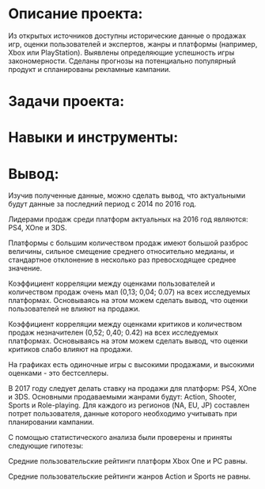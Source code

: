 # Описание проекта: #
Из открытых источников доступны исторические данные о продажах игр, оценки пользователей и экспертов, жанры и платформы (например, Xbox или PlayStation). Выявлены определяющие успешность игры закономерности. Сделаны прогнозы на потенциально популярный продукт и спланированы рекламные кампании.
# Задачи проекта: #

# Навыки и инструменты: #

# Вывод: #
Изучив полученные данные, можно сделать вывод, что актуальными будут данные за последний период с 2014 по 2016 год.

Лидерами продаж среди платформ актуальных на 2016 год являются: PS4, XOne и 3DS.

Платформы с большим количеством продаж имеют большой разброс величины, сильное смещение среднего относительно медианы, и стандартное отклонение в несколько раз превосходящее среднее значение.

Коэффициент корреляции между оценками пользователей и количеством продаж очень мал (0,13; 0,04; 0.07) на всех исследуемых платформах. Основываясь на этом можем сделать вывод, что оценки пользователей не влияют на продажи.

Коэффициент корреляции между оценками критиков и количеством продаж незначителен (0,52; 0,40; 0.42) на всех исследуемых платформах. Основываясь на этом можем сделать вывод, что оценки критиков слабо влияют на продажи.

На графиках есть одиночные игры с высокими продажами, и высокими оценками - это бестселлеры.

В 2017 году следует делать ставку на продажи для платформ: PS4, XOne и 3DS. Основными продаваемыми жанрами будут: Action, Shooter, Sports и Role-playing. Для каждого из регионов (NA, EU, JP) составлен потрет пользователя, данные которого необходимо учитывать при планировании кампании.

С помощью статистического анализа были проверены и приняты следующие гипотезы:

Средние пользовательские рейтинги платформ Xbox One и PC равны.

Средние пользовательские рейтинги жанров Action и Sports не равны.

